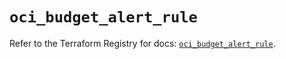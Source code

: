 # `oci_budget_alert_rule`

Refer to the Terraform Registry for docs: [`oci_budget_alert_rule`](https://registry.terraform.io/providers/hashicorp/oci/7.19.0/docs/resources/budget_alert_rule).
